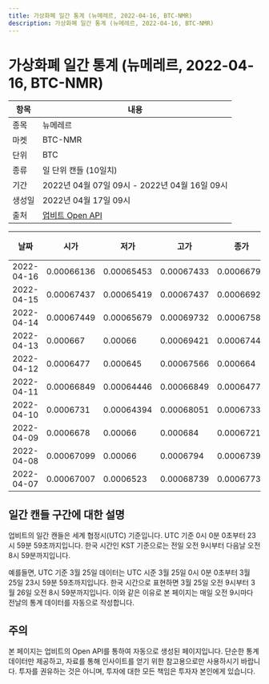 ```yaml
---
title: 가상화폐 일간 통계 (뉴메레르, 2022-04-16, BTC-NMR)
description: 가상화폐 일간 통계 (뉴메레르, 2022-04-16, BTC-NMR)
---
```



가상화폐 일간 통계 (뉴메레르, 2022-04-16, BTC-NMR)
===

|항목|내용|
|--|--|
|종목|뉴메레르|
|마켓|BTC-NMR|
|단위|BTC|
|종류|일 단위 캔들 (10일치)|
|기간|2022년 04월 07일 09시 - 2022년 04월 16일 09시|
|생성일|2022년 04월 17일 09시|
|출처|[업비트 Open API](https://docs.upbit.com)|


|날짜|시가|저가|고가|종가|비고|
|--|--|--|--|--|--|
|2022-04-16|0.00066136|0.00065453|0.00067433|0.00066792|    |
|2022-04-15|0.00067437|0.00065419|0.00067437|0.00066923|    |
|2022-04-14|0.00067449|0.00065679|0.00069732|0.00067583|    |
|2022-04-13|0.000667|0.00066|0.00069421|0.00067449|    |
|2022-04-12|0.0006477|0.000645|0.00067566|0.000664|    |
|2022-04-11|0.00066849|0.00064446|0.00066849|0.0006477|    |
|2022-04-10|0.0006731|0.00064394|0.00068051|0.00067331|    |
|2022-04-09|0.0006678|0.00066|0.000684|0.00067211|    |
|2022-04-08|0.00067099|0.00066|0.0006794|0.00067397|    |
|2022-04-07|0.00067007|0.0006523|0.00068739|0.00067734|    |


일간 캔들 구간에 대한 설명
---


업비트의 일간 캔들은 세계 협정시(UTC) 기준입니다. 
UTC 기준 0시 0분 0초부터 23시 59분 59초까지입니다. 
한국 시간인 KST 기준으로는 전일 오전 9시부터 다음날 오전 8시 59분까지입니다. 


예를들면, UTC 기준 3월 25일 데이터는 UTC 시준 3월 25일 0시 0분 0초부터 3월 25일 23시 59분 59초까지입니다. 
한국 시간으로 표현하면 3월 25일 오전 9시부터 3월 26일 오전 8시 59분까지입니다. 
이와 같은 이유로 본 페이지는 매일 오전 9시마다 전날의 통계 데이터를 자동으로 작성합니다. 


주의
---


본 페이지는 업비트의 Open API를 통하여 자동으로 생성된 페이지입니다. 
단순한 통계 데이터만 제공하고, 자료를 통해 인사이트를 얻기 위한 참고용으로만 사용하시기 바랍니다. 
투자를 권유하는 것은 아니며, 투자에 대한 모든 책임은 투자자 본인에게 있습니다. 
